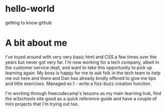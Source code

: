 # hello-world
getting to know github
<h1>A bit about me</h1>
<p>I've toyed around with very very basic html and CSS a few times over the years but never got very far. I'm now working for a tech company, albeit in the customer service dept, and want to take this opportunity to pick up learning again. My boss is happy for me to ask folk in the tech team to help me out here and there and Dan has already kindly offered to give me tips and little exercises. Managed ex.1 - write a fizz-buzz creation funciton.</p>
  <p>I'm working through freecodecamp's lessons as my main learning hub, find the w3schools site good as a quick reference guide and have a couple of mini projects that I'm trying out too.</p>
